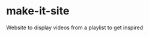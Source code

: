 # make-it-site
Website to display videos from a playlist to get inspired
<html>
<head>
    <script>
        var playlistId = "PLjokz9EGF6rzlAZ4GkGJ_Qqla6QSvlXfZ"; // Deine YouTube-Playlist-ID
        var players = [];

        function onYouTubeIframeAPIReady() {
            var container = document.getElementById("video-grid");
            var maxVideos = 25; // Falls deine Playlist größer ist, anpassen

            // Erstelle eine Liste mit eindeutigen Startpunkten (0, 1, 2, ... 49) und mische sie
            var uniqueStartIndices = Array.from({ length: maxVideos }, (_, i) => i).sort(() => Math.random() - 0.5);
            
            for (var i = 0; i < 12; i++) {
                var div = document.createElement("div");
                div.className = "video-tile";
                div.id = "player" + i;
                container.appendChild(div);

                var startIndex = uniqueStartIndices[i % uniqueStartIndices.length]; // Eindeutigen Startindex auswählen

                players[i] = new YT.Player("player" + i, {
                    height: '250',
                    width: '450',
                    playerVars: {
                        'listType': 'playlist',
                        'list': playlistId,
                        'autoplay': 1,
                        'controls': 1,
                        'mute': 1,
                        'index': startIndex // Jedes Video startet unterschiedlich!
                    },
                    events: {
                        'onStateChange': function(event) {
                            if (event.data === YT.PlayerState.ENDED) {
                                playRandomVideo(event.target);
                            }
                        }
                    }
                });
            }
        }

        // Funktion: Zufälliges Video nach Ende abspielen
        function playRandomVideo(player) {
            var maxVideos = 25;
            var randomIndex = Math.floor(Math.random() * maxVideos);
            player.loadPlaylist({
                list: playlistId,
                index: randomIndex,
                autoplay: 1
            });
        }
    </script>
    <style>
        #video-grid {
            display: grid;
            grid-template-columns: repeat(4, 1fr);
            gap: 10px;
        }
        .video-tile {
            width: 450px;
            height: 250px;
        }
    </style>
</head>
<body>
    <div id="video-grid"></div>

    <script src="https://www.youtube.com/iframe_api"></script>
</body>
</html>
